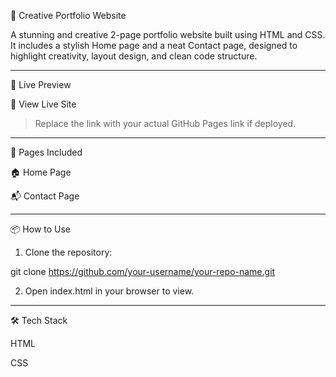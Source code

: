 🎨 Creative Portfolio Website

A stunning and creative 2-page portfolio website built using HTML and CSS. It includes a stylish Home page and a neat Contact page, designed to highlight creativity, layout design, and clean code structure.


---

🚀 Live Preview

🔗 View Live Site

> Replace the link with your actual GitHub Pages link if deployed.




---

📁 Pages Included

🏠 Home Page

📬 Contact Page



---

📦 How to Use

1. Clone the repository:

git clone https://github.com/your-username/your-repo-name.git


2. Open index.html in your browser to view.




---

🛠 Tech Stack

HTML

CSS

